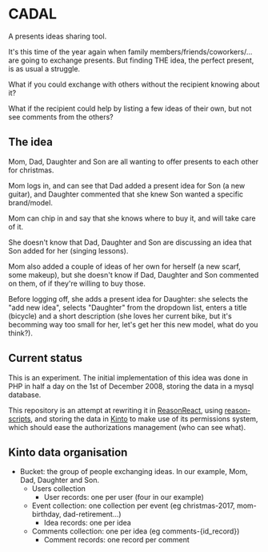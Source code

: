 # CADAL

A presents ideas sharing tool.

It's this time of the year again when family members/friends/coworkers/... are
going to exchange presents. But finding THE idea, the perfect present, is as
usual a struggle.

What if you could exchange with others without the recipient
knowing about it?

What if the recipient could help by listing a few ideas of their own, but not
see comments from the others?


## The idea

Mom, Dad, Daughter and Son are all wanting to offer presents to each other for
christmas.

Mom logs in, and can see that Dad added a present idea for Son (a new guitar),
and Daughter commented that she knew Son wanted a specific brand/model.

Mom can chip in and say that she knows where to buy it, and will take care of
it.

She doesn't know that Dad, Daughter and Son are discussing an idea that Son
added for her (singing lessons).

Mom also added a couple of ideas of her own for herself (a new scarf, some
makeup), but she doesn't know if Dad, Daughter and Son commented on them, of if
they're willing to buy those.

Before logging off, she adds a present idea for Daughter: she selects the "add
new idea", selects "Daughter" from the dropdown list, enters a title (bicycle)
and a short description (she loves her current bike, but it's becomming way too
small for her, let's get her this new model, what do you think?).

## Current status

This is an experiment. The initial implementation of this idea was done in PHP
in half a day on the 1st of December 2008, storing the data in a mysql
database.

This repository is an attempt at rewriting it in
[ReasonReact](https://reasonml.github.io/reason-react/docs/en/installation.html),
using [reason-scripts](https://github.com/reasonml-community/reason-scripts),
and storing the data in [Kinto](https://kinto.readthedocs.io/en/stable/) to
make use of its permissions system, which should ease the authorizations
management (who can see what).


## Kinto data organisation

- Bucket: the group of people exchanging ideas. In our example, Mom, Dad,
  Daughter and Son.
    - Users collection
        - User records: one per user (four in our example)
    - Event collection: one collection per event (eg christmas-2017,
      mom-birthday, dad-retirement...)
        - Idea records: one per idea
    - Comments collection: one per idea (eg comments-{id_record})
        - Comment records: one record per comment
